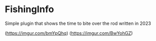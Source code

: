 # FishingInfo
 Simple plugin that shows the time to bite over the rod written in 2023

(https://imgur.com/bmYpQhq)
(https://imgur.com/BwYohGZ)
